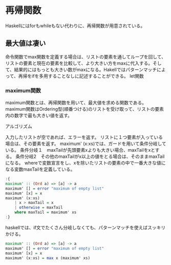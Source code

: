 # 再帰関数

Haskellにはforもwhileもない代わりに、再帰関数が用意されている。

## 最大値は凄い

命令関数でmax関数を定義する場合は、リストの要素を通してループを回して、リストの要素と現在の要素を比較して、より大きい方をmaxに代入する。そして、結果的にはもっとも大きい数がmaxになる。Hakellではパターンマッチによって、再帰をifを多用することなしに記述することができる。
let関数

### maximum関数

maximum関数とは、再帰関数を用いて、最大値を求める関数である。
maximum関数はOrdering型(順番つける)のリストを受け取って、リストの要素内の数字で最も大きい値を返す。


アルゴリズム

入力したリストが空であれば、エラーを返す。
リストに１つ要素が入っている場合は、その要素を返す。
maximum' (x:xs)では、ガードを用いて条件分岐している。
条件分岐１　maxTailが先頭要素xよりも大きい場合、maxTailをxとする。
条件分岐2　その他のmaxTailがx以上の値をとる場合は、そのままmaxTailになる。
whereで変数宣言をし、xを除いたリストの要素の中で一番大きな値になる変数maxTailを定義している。

```haskell:maximun'.hs
:{
maximum' :: (Ord a) => [a] -> a  
maximum' [] = error "maximum of empty list"  
maximum' [x] = x  
maximum' (x:xs)   
    | x > maxTail = x  
    | otherwise = maxTail  
    where maxTail = maximum' xs  
:}
```

haskellでは、if文でたくさん分岐しなくても、パターンマッチを使えばスッキリかける。

```haskell:maximun'.hs
maximum' :: (Ord a) => [a] -> a  
maximum' [] = error "maximum of empty list"  
maximum' [x] = x  
maximum' (x:xs) = max x (maximum' xs)  
```



